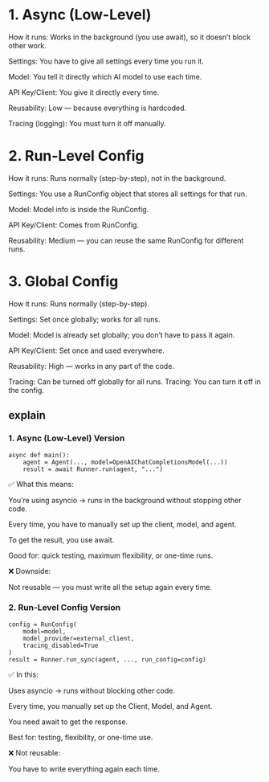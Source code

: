 # 1. Async (Low-Level)
How it runs: Works in the background (you use await), so it doesn’t block other work.

Settings: You have to give all settings every time you run it.

Model: You tell it directly which AI model to use each time.

API Key/Client: You give it directly every time.

Reusability: Low — because everything is hardcoded.

Tracing (logging): You must turn it off manually.

# 2. Run-Level Config
How it runs: Runs normally (step-by-step), not in the background.

Settings: You use a RunConfig object that stores all settings for that run.

Model: Model info is inside the RunConfig.

API Key/Client: Comes from RunConfig.

Reusability: Medium — you can reuse the same RunConfig for different runs.

# 3. Global Config
How it runs: Runs normally (step-by-step).

Settings: Set once globally; works for all runs.

Model: Model is already set globally; you don’t have to pass it again.

API Key/Client: Set once and used everywhere.

Reusability: High — works in any part of the code.

Tracing: Can be turned off globally for all runs.
Tracing: You can turn it off in the config.

## explain 
###  1. Async (Low-Level) Version
```
async def main():
    agent = Agent(..., model=OpenAIChatCompletionsModel(...))
    result = await Runner.run(agent, "...")
```
✅ What this means:

You’re using asyncio → runs in the background without stopping other code.

Every time, you have to manually set up the client, model, and agent.

To get the result, you use await.

Good for: quick testing, maximum flexibility, or one-time runs.

❌ Downside:

Not reusable — you must write all the setup again every time.

### 2. Run-Level Config Version
```
config = RunConfig(
    model=model,
    model_provider=external_client,
    tracing_disabled=True
)
result = Runner.run_sync(agent, ..., run_config=config)
```
✅ In this:

Uses asyncio → runs without blocking other code.

Every time, you manually set up the Client, Model, and Agent.

You need await to get the response.

Best for: testing, flexibility, or one-time use.

❌ Not reusable:

You have to write everything again each time.
